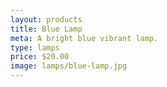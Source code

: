 ```yaml
---
layout: products
title: Blue Lamp
meta: A bright blue vibrant lamp.
type: lamps
price: $20.00
image: lamps/blue-lamp.jpg
---
```

